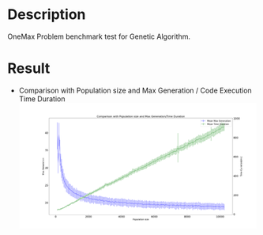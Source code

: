 # Description
OneMax Problem benchmark test for Genetic Algorithm.

# Result

- Comparison with Population size and Max Generation / Code Execution Time Duration
<img src="Figure_1.png"></img>
